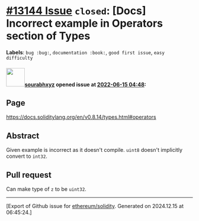 # [\#13144 Issue](https://github.com/ethereum/solidity/issues/13144) `closed`: [Docs] Incorrect example in Operators section of Types
**Labels**: `bug :bug:`, `documentation :book:`, `good first issue`, `easy difficulty`


#### <img src="https://avatars.githubusercontent.com/u/29835247?u=7caccf920bb6a0b94e10770a35fc4e494982dc07&v=4" width="50">[sourabhxyz](https://github.com/sourabhxyz) opened issue at [2022-06-15 04:48](https://github.com/ethereum/solidity/issues/13144):

## Page

https://docs.soliditylang.org/en/v0.8.14/types.html#operators
<!--Please link directly to the page which you think has a problem.-->

## Abstract

Given example is incorrect as it doesn't compile. `uint8` doesn't implicitly convert to `int32`.
<!--Please describe in detail what is wrong.-->

## Pull request

Can make type of `z` to be `uint32`.
<!--Please link to your pull request which resolves this issue.-->





-------------------------------------------------------------------------------



[Export of Github issue for [ethereum/solidity](https://github.com/ethereum/solidity). Generated on 2024.12.15 at 06:45:24.]
